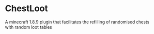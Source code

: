 # ChestLoot
A minecraft 1.8.9 plugin that facilitates the refilling of randomised chests with random loot tables

